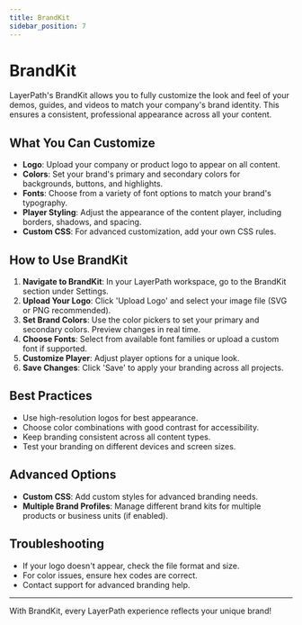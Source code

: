```yaml
---
title: BrandKit
sidebar_position: 7
---
```


# BrandKit

LayerPath's BrandKit allows you to fully customize the look and feel of your demos, guides, and videos to match your company's brand identity. This ensures a consistent, professional appearance across all your content.

## What You Can Customize

- **Logo**: Upload your company or product logo to appear on all content.
- **Colors**: Set your brand's primary and secondary colors for backgrounds, buttons, and highlights.
- **Fonts**: Choose from a variety of font options to match your brand's typography.
- **Player Styling**: Adjust the appearance of the content player, including borders, shadows, and spacing.
- **Custom CSS**: For advanced customization, add your own CSS rules.

## How to Use BrandKit

1. **Navigate to BrandKit**: In your LayerPath workspace, go to the BrandKit section under Settings.
2. **Upload Your Logo**: Click 'Upload Logo' and select your image file (SVG or PNG recommended).
3. **Set Brand Colors**: Use the color pickers to set your primary and secondary colors. Preview changes in real time.
4. **Choose Fonts**: Select from available font families or upload a custom font if supported.
5. **Customize Player**: Adjust player options for a unique look.
6. **Save Changes**: Click 'Save' to apply your branding across all projects.

## Best Practices

- Use high-resolution logos for best appearance.
- Choose color combinations with good contrast for accessibility.
- Keep branding consistent across all content types.
- Test your branding on different devices and screen sizes.

## Advanced Options

- **Custom CSS**: Add custom styles for advanced branding needs.
- **Multiple Brand Profiles**: Manage different brand kits for multiple products or business units (if enabled).

## Troubleshooting

- If your logo doesn't appear, check the file format and size.
- For color issues, ensure hex codes are correct.
- Contact support for advanced branding help.

---

With BrandKit, every LayerPath experience reflects your unique brand!
